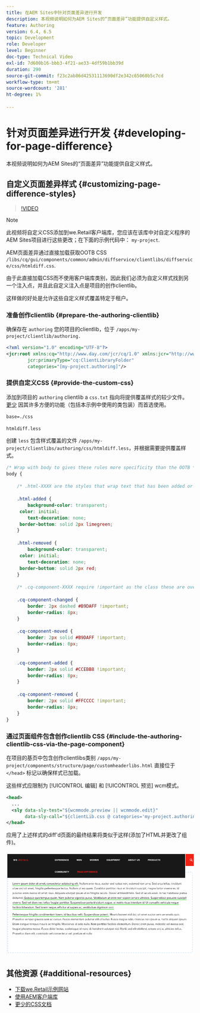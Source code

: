 ```yaml
---
title: 在AEM Sites中针对页面差异进行开发
description: 本视频说明如何为AEM Sites的“页面差异”功能提供自定义样式。
feature: Authoring
version: 6.4, 6.5
topic: Development
role: Developer
level: Beginner
doc-type: Technical Video
exl-id: 7d600b16-bbb3-4f21-ae33-4df59b1bb39d
duration: 290
source-git-commit: f23c2ab86d42531113690df2e342c65060b5c7cd
workflow-type: tm+mt
source-wordcount: '281'
ht-degree: 1%

---
```


# 针对页面差异进行开发 {#developing-for-page-difference}

本视频说明如何为AEM Sites的“页面差异”功能提供自定义样式。

## 自定义页面差异样式 {#customizing-page-difference-styles}

>[!VIDEO](https://video.tv.adobe.com/v/18871?quality=12&learn=on)

>[!NOTE]
>
>此视频将自定义CSS添加到we.Retail客户端库，您应该在该库中对自定义程序的AEM Sites项目进行这些更改；在下面的示例代码中： `my-project`.

AEM页面差异通过直接加载获取OOTB CSS `/libs/cq/gui/components/common/admin/diffservice/clientlibs/diffservice/css/htmldiff.css`.

由于此直接加载CSS而不使用客户端库类别，因此我们必须为自定义样式找到另一个注入点，并且此自定义注入点是项目的创作clientlib。

这样做的好处是允许这些自定义样式覆盖特定于租户。

### 准备创作clientlib {#prepare-the-authoring-clientlib}

确保存在 `authoring` 您的项目的clientlib，位于 `/apps/my-project/clientlib/authoring.`

```xml
<?xml version="1.0" encoding="UTF-8"?>
<jcr:root xmlns:cq="http://www.day.com/jcr/cq/1.0" xmlns:jcr="http://www.jcp.org/jcr/1.0"
        jcr:primaryType="cq:ClientLibraryFolder"
        categories="[my-project.authoring]"/>
```

### 提供自定义CSS {#provide-the-custom-css}

添加到项目的 `authoring` clientlib a `css.txt` 指向将提供覆盖样式的较少文件。 [更少](https://lesscss.org/) 因其许多方便的功能（包括本示例中使用的类包装）而首选使用。

```shell
base=./css

htmldiff.less
```

创建 `less` 包含样式覆盖的文件 `/apps/my-project/clientlibs/authoring/css/htmldiff.less`，并根据需要提供覆盖样式。

```css
/* Wrap with body to gives these rules more specificity than the OOTB */
body {

    /* .html-XXXX are the styles that wrap text that has been added or removed */

    .html-added {
        background-color: transparent;
     color: initial;
        text-decoration: none;
     border-bottom: solid 2px limegreen;
    }

    .html-removed {
        background-color: transparent;
     color: initial;
        text-decoration: none;
     border-bottom: solid 2px red;
    }

    /* .cq-component-XXXX require !important as the class these are overriding uses it. */

    .cq-component-changed {
        border: 2px dashed #B9DAFF !important;
        border-radius: 8px;
    }
    
    .cq-component-moved {
        border: 2px solid #B9DAFF !important;
        border-radius: 8px;
    }

    .cq-component-added {
        border: 2px solid #CCEBB8 !important;
        border-radius: 8px;
    }

    .cq-component-removed {
        border: 2px solid #FFCCCC !important;
        border-radius: 8px;
    }
}
```

### 通过页面组件包含创作clientlib CSS {#include-the-authoring-clientlib-css-via-the-page-component}

在项目的基页中包含创作clientlibs类别 `/apps/my-project/components/structure/page/customheaderlibs.html` 直接位于 `</head>` 标记以确保样式已加载。

这些样式应限制为 [!UICONTROL 编辑] 和 [!UICONTROL 预览] wcm模式。

```xml
<head>
  ...
  <sly data-sly-test="${wcmmode.preview || wcmmode.edit}" 
       data-sly-call="${clientLib.css @ categories='my-project.authoring'}"/>
</head>
```

应用了上述样式的diff&#39;d页面的最终结果将类似于这样(添加了HTML并更改了组件)。

![页面差异](assets/page-diff.png)

## 其他资源 {#additional-resources}

* [下载we.Retail示例网站](https://github.com/Adobe-Marketing-Cloud/aem-sample-we-retail/releases)
* [使用AEM客户端库](https://helpx.adobe.com/cn/experience-manager/6-5/sites/developing/using/clientlibs.html)
* [更少的CSS文档](https://lesscss.org/)
